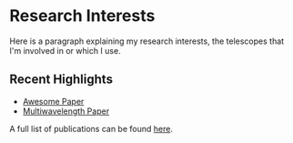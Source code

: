 # Research Interests

Here is a paragraph explaining my research interests, the telescopes that I'm involved in or which I use. 


## Recent Highlights
 - [Awesome Paper](./highlights/awesome_paper/awesome_paper.md)
 - [Multiwavelength Paper](./highlights/large_mwl_paper/large_mwl_paper.md)

A full list of publications can be found [here](./all_publications.md).